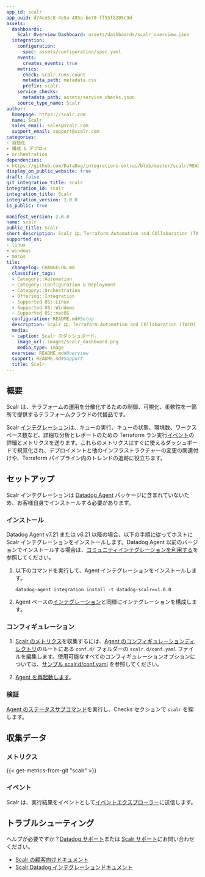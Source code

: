 ```yaml
---
app_id: scalr
app_uuid: d74ce5c8-4e5a-485a-be79-ff55f8205c9d
assets:
  dashboards:
    Scalr Overview Dashboard: assets/dashboards/scalr_overview.json
  integration:
    configuration:
      spec: assets/configuration/spec.yaml
    events:
      creates_events: true
    metrics:
      check: scalr.runs.count
      metadata_path: metadata.csv
      prefix: scalr.
    service_checks:
      metadata_path: assets/service_checks.json
    source_type_name: Scalr
author:
  homepage: https://scalr.com
  name: Scalr
  sales_email: sales@scalr.com
  support_email: support@scalr.com
categories:
- 自動化
- 構成 & デプロイ
- orchestration
dependencies:
- https://github.com/DataDog/integrations-extras/blob/master/scalr/README.md
display_on_public_website: true
draft: false
git_integration_title: scalr
integration_id: scalr
integration_title: Scalr
integration_version: 1.0.0
is_public: true

manifest_version: 2.0.0
name: scalr
public_title: Scalr
short_description: Scalr は、Terraform Automation and COllaboration (TACO) 製品です。
supported_os:
- linux
- windows
- macos
tile:
  changelog: CHANGELOG.md
  classifier_tags:
  - Category::Automation
  - Category::Configuration & Deployment
  - Category::Orchestration
  - Offering::Integration
  - Supported OS::Linux
  - Supported OS::Windows
  - Supported OS::macOS
  configuration: README.md#Setup
  description: Scalr は、Terraform Automation and COllaboration (TACO) 製品です。
  media:
  - caption: Scalr のダッシュボード。
    image_url: images/scalr_dashboard.png
    media_type: image
  overview: README.md#Overview
  support: README.md#Support
  title: Scalr
---
```




## 概要

Scalr は、テラフォームの運用を分散化するための制御、可視化、柔軟性を一箇所で提供するテラフォームクラウドの代替品です。

Scalr [インテグレーション][1]は、キューの実行、キューの状態、環境数、ワークスペース数など、詳細な分析とレポートのための Terraform ラン実行[イベント][2]の詳細とメトリクスを送ります。これらのメトリクスはすぐに使えるダッシュボードで視覚化され、デプロイメントと他のインフラストラクチャーの変更の関連付けや、Terraform パイプライン内のトレンドの追跡に役立ちます。

## セットアップ
Scalr インテグレーションは [Datadog Agent][3] パッケージに含まれていないため、お客様自身でインストールする必要があります。

### インストール

Datadog Agent v7.21 または v6.21 以降の場合、以下の手順に従ってホストに Scalr インテグレーションをインストールします。Datadog Agent 以前のバージョンでインストールする場合は、[コミュニティインテグレーションを利用する][4]を参照してください。

1. 以下のコマンドを実行して、Agent インテグレーションをインストールします。

   ```shell
   datadog-agent integration install -t datadog-scalr==1.0.0
   ```

2. Agent ベースの[インテグレーション][5]と同様にインテグレーションを構成します。

### コンフィギュレーション

1. [Scalr のメトリクス](#metrics)を収集するには、[Agent のコンフィギュレーションディレクトリ][6]のルートにある `conf.d/` フォルダーの `scalr.d/conf.yaml` ファイルを編集します。使用可能なすべてのコンフィギュレーションオプションについては、[サンプル scalr.d/conf.yaml][7] を参照してください。

2. [Agent を再起動します][8]。

### 検証

[Agent のステータスサブコマンド][9]を実行し、Checks セクションで `scalr` を探します。

## 収集データ

### メトリクス
{{< get-metrics-from-git "scalr" >}}


### イベント

Scalr は、実行結果をイベントとして[イベントエクスプローラー][12]に送信します。

## トラブルシューティング

ヘルプが必要ですか？[Datadog サポート][13]または [Scalr サポート][14]にお問い合わせください。



- [Scalr の顧客向けドキュメント][15]
- [Scalr Datadog インテグレーションドキュメント][16]


[1]: https://docs.scalr.com/en/latest/integrations.html
[2]: https://docs.datadoghq.com/ja/events/
[3]: https://app.datadoghq.com/account/settings#agent
[4]: https://docs.datadoghq.com/ja/agent/guide/use-community-integrations/
[5]: https://docs.datadoghq.com/ja/getting_started/integrations/
[6]: https://docs.datadoghq.com/ja/agent/guide/agent-configuration-files/#agent-configuration-directory
[7]: https://github.com/DataDog/integrations-extras/blob/master/scalr/datadog_checks/scalr/data/conf.yaml.example
[8]: https://docs.datadoghq.com/ja/agent/guide/agent-commands/#start-stop-and-restart-the-agent
[9]: https://docs.datadoghq.com/ja/agent/guide/agent-commands/#service-status
[10]: https://github.com/DataDog/integrations-extras/blob/master/scalr/metadata.csv
[11]: https://github.com/DataDog/integrations-extras/blob/master/scalr/assets/service_checks.json
[12]: https://docs.datadoghq.com/ja/events/explorer/
[13]: https://docs.datadoghq.com/ja/help/
[14]: https://scalr-labs.atlassian.net/servicedesk/customer/portal/31
[15]: https://docs.scalr.com
[16]: https://docs.scalr.com/en/latest/integrations.html#datadog
